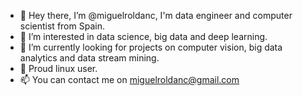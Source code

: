 - 👋 Hey there, I’m @miguelroldanc, I'm data engineer and computer scientist from Spain.
- 👀 I’m interested in data science, big data and deep learning.
- 🌱 I’m currently looking for projects on computer vision, big data analytics and data stream mining.
- 🐧 Proud linux user.
- 📫 You can contact me on miguelroldanc@gmail.com

<!---
miguelroldanc/miguelroldanc is a ✨ special ✨ repository because it defines the way of thinking of an international student.
Keep on looking outside of your confort zone.
--->

